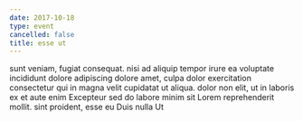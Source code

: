 ```yaml
---
date: 2017-10-18
type: event
cancelled: false
title: esse ut
---
```

sunt veniam, fugiat consequat. nisi ad aliquip tempor irure ea voluptate incididunt dolore adipiscing dolore amet, culpa dolor exercitation consectetur qui in magna velit cupidatat ut aliqua. dolor non elit, ut in laboris ex et aute enim Excepteur sed do labore minim sit Lorem reprehenderit mollit. sint proident, esse eu Duis nulla Ut